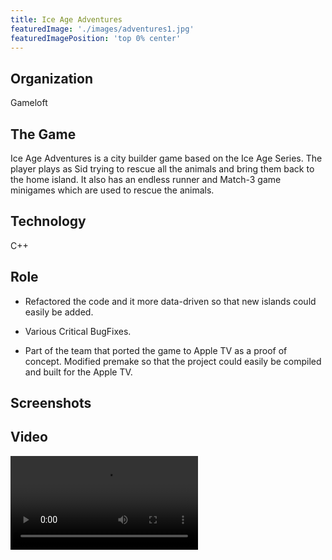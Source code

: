 ```yaml
---
title: Ice Age Adventures
featuredImage: './images/adventures1.jpg'
featuredImagePosition: 'top 0% center'
---
```


## Organization

Gameloft

## The Game

Ice Age Adventures is a city builder game based on the Ice Age Series. The player plays as Sid trying to rescue all the animals and bring them back to the home island. It also has an endless runner and Match-3 game minigames which are used to rescue the animals.

## Technology

C++

## Role

-   Refactored the code and it more data-driven so that new islands could easily be added.

-   Various Critical BugFixes.

-   Part of the team that ported the game to Apple TV as a proof of concept. Modified premake so that the project could easily be compiled and built for the Apple TV.

## Screenshots

<ImageGallery relativeDirectory={props.path} />

## Video

<Video src="https://www.youtube.com/embed/9R7CWVYFrtc" title="Ice Age Adventure Video" />

## Downloads

[Itunes App Store](https://itunes.apple.com/app/id632437966)

[Google Play](https://play.google.com/store/apps/details?id=com.gameloft.android.ANMP.GloftIVHM)
